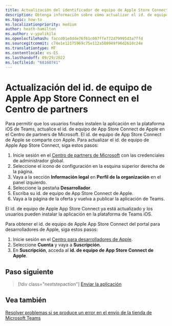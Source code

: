 ```yaml
---
title: Actualización del identificador de equipo de Apple Store Connect en el Centro de partners
description: Obtenga información sobre cómo actualizar el id. de equipo de Apple App Store Connect en el Centro de partners de Microsoft para permitir que los usuarios finales instalen la aplicación en la plataforma iOS de Teams.
ms.topic: how-to
ms.localizationpriority: medium
author: heath-hamilton
ms.author: v-ypalikila
ms.openlocfilehash: faccd01e8dde76f61c007ffe772d79995d3a7ffd
ms.sourcegitcommit: c74e1e12175969c75e112a580949f96d2610c24e
ms.translationtype: MT
ms.contentlocale: es-ES
ms.lasthandoff: 09/29/2022
ms.locfileid: "68160741"
---
```

# <a name="update-apple-app-store-connect-team-id-on-partner-center"></a>Actualización del id. de equipo de Apple App Store Connect en el Centro de partners

Para permitir que los usuarios finales instalen la aplicación en la plataforma iOS de Teams, actualice el id. de equipo de App Store Connect de Apple en el Centro de partners de Microsoft. El id. de equipo de App Store Connect de Apple se comparte con Apple. Para actualizar el id. de equipo de Apple App Store Connect, siga estos pasos:

1. Inicie sesión en el [Centro de partners de Microsoft](https://partner.microsoft.com/dashboard/home) con las credenciales de administrador global.
1. Seleccione el icono de configuración en la esquina superior derecha de la página.
1. Vaya a la sección **Información legal** en **Perfil de la organización** en el panel izquierdo.
1. Seleccione la pestaña **Desarrollador**.
1. Escriba su id. de equipo de App Store Connect de Apple.
1. Vaya a la página de la oferta y vuelva a publicar la aplicación de Teams.
  
El id. de equipo de Apple App Store Connect ya está actualizado y los usuarios pueden instalar la aplicación en la plataforma de Teams iOS.

Para obtener el id. de equipo de Apple App Store Connect del portal para desarrolladores de Apple, siga estos pasos:

1. Inicie sesión en el [Centro para desarrolladores de Apple](https://developer.apple.com/).
1. Seleccione **Cuenta** y vaya a **Suscripción**.
1. En **Suscripción**, acceda al **id. de equipo de App Store Connect de Apple**.

## <a name="next-step"></a>Paso siguiente

> [!div class="nextstepaction"]
> [Enviar la aplicación](/office/dev/store/add-in-submission-guide)

## <a name="see-also"></a>Vea también

[Resolver problemas si se produce un error en el envío de la tienda de Microsoft Teams](~/concepts/deploy-and-publish/appsource/resolve-submission-issues.md)
